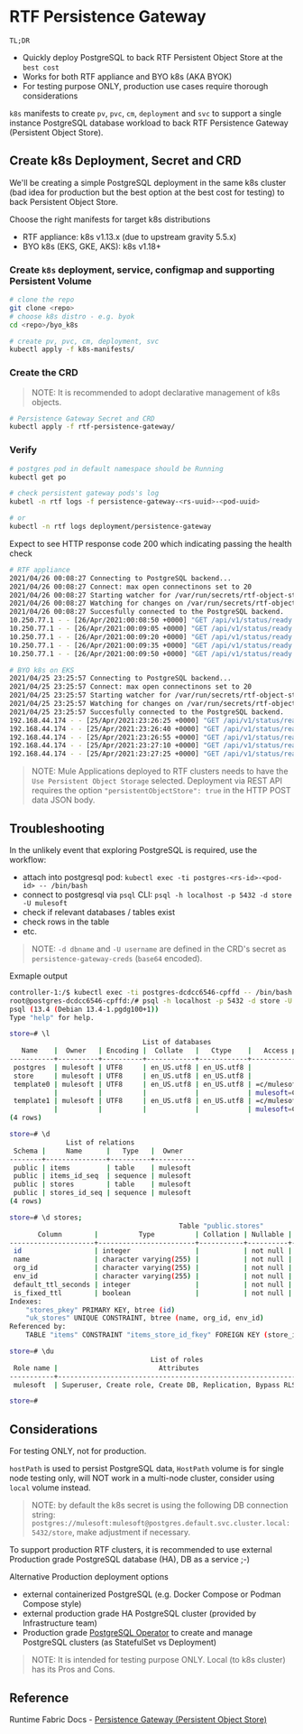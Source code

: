 # RTF Persistence Gateway

`TL;DR`
- Quickly deploy PostgreSQL to back RTF Persistent Object Store at the `best cost`
- Works for both RTF appliance and BYO k8s (AKA BYOK)
- For testing purpose ONLY, production use cases require thorough considerations

`k8s` manifests to create `pv`, `pvc`, `cm`, `deployment` and `svc` to support a single instance PostgreSQL database workload to back RTF Persistence Gateway (Persistent Object Store).

## Create k8s Deployment, Secret and CRD

We'll be creating a simple PostgreSQL deployment in the same k8s cluster (bad idea for production but the best option at the best cost for testing) to back Persistent Object Store.

Choose the right manifests for target k8s distributions
- RTF appliance: k8s v1.13.x (due to upstream gravity 5.5.x)
- BYO k8s (EKS, GKE, AKS): k8s v1.18+

### Create `k8s` deployment, service, configmap and supporting Persistent Volume

```bash
# clone the repo
git clone <repo>
# choose k8s distro - e.g. byok
cd <repo>/byo_k8s

# create pv, pvc, cm, deployment, svc
kubectl apply -f k8s-manifests/
```

### Create the CRD

> NOTE: It is recommended to adopt declarative management of k8s objects.

```bash
# Persistence Gateway Secret and CRD
kubectl apply -f rtf-persistence-gateway/
```

### Verify

```bash
# postgres pod in default namespace should be Running
kubectl get po

# check persistent gateway pods's log
kubetl -n rtf logs -f persistence-gateway-<rs-uuid>-<pod-uuid>

# or  
kubectl -n rtf logs deployment/persistence-gateway
```

Expect to see HTTP response code 200 which indicating passing the health check

```bash
# RTF appliance
2021/04/26 00:08:27 Connecting to PostgreSQL backend...
2021/04/26 00:08:27 Connect: max open connectinons set to 20
2021/04/26 00:08:27 Starting watcher for /var/run/secrets/rtf-object-store/persistence-gateway-creds
2021/04/26 00:08:27 Watching for changes on /var/run/secrets/rtf-object-store/persistence-gateway-creds
2021/04/26 00:08:27 Succesfully connected to the PostgreSQL backend.
10.250.77.1 - - [26/Apr/2021:00:08:50 +0000] "GET /api/v1/status/ready HTTP/1.1" 200 0 "" "kube-probe/1.13+"
10.250.77.1 - - [26/Apr/2021:00:09:05 +0000] "GET /api/v1/status/ready HTTP/1.1" 200 0 "" "kube-probe/1.13+"
10.250.77.1 - - [26/Apr/2021:00:09:20 +0000] "GET /api/v1/status/ready HTTP/1.1" 200 0 "" "kube-probe/1.13+"
10.250.77.1 - - [26/Apr/2021:00:09:35 +0000] "GET /api/v1/status/ready HTTP/1.1" 200 0 "" "kube-probe/1.13+"
10.250.77.1 - - [26/Apr/2021:00:09:50 +0000] "GET /api/v1/status/ready HTTP/1.1" 200 0 "" "kube-probe/1.13+"

# BYO k8s on EKS
2021/04/25 23:25:57 Connecting to PostgreSQL backend...
2021/04/25 23:25:57 Connect: max open connectinons set to 20
2021/04/25 23:25:57 Starting watcher for /var/run/secrets/rtf-object-store/persistence-gateway-creds
2021/04/25 23:25:57 Watching for changes on /var/run/secrets/rtf-object-store/persistence-gateway-creds
2021/04/25 23:25:57 Succesfully connected to the PostgreSQL backend.
192.168.44.174 - - [25/Apr/2021:23:26:25 +0000] "GET /api/v1/status/ready HTTP/1.1" 200 0 "" "kube-probe/1.19+"
192.168.44.174 - - [25/Apr/2021:23:26:40 +0000] "GET /api/v1/status/ready HTTP/1.1" 200 0 "" "kube-probe/1.19+"
192.168.44.174 - - [25/Apr/2021:23:26:55 +0000] "GET /api/v1/status/ready HTTP/1.1" 200 0 "" "kube-probe/1.19+"
192.168.44.174 - - [25/Apr/2021:23:27:10 +0000] "GET /api/v1/status/ready HTTP/1.1" 200 0 "" "kube-probe/1.19+"
192.168.44.174 - - [25/Apr/2021:23:27:25 +0000] "GET /api/v1/status/ready HTTP/1.1" 200 0 "" "kube-probe/1.19+"

```

> NOTE: Mule Applications deployed to RTF clusters needs to have the `Use Persistent Object Storage` selected. Deployment via REST API requires the option `"persistentObjectStore": true` in the HTTP POST data JSON body.

## Troubleshooting

In the unlikely event that exploring PostgreSQL is required, use the workflow:
- attach into postgresql pod: `kubectl exec -ti postgres-<rs-id>-<pod-id> -- /bin/bash`
- connect to postgresql via `psql` CLI: `psql -h localhost -p 5432 -d store -U mulesoft`
- check if relevant databases / tables exist
- check rows in the table
- etc.

> NOTE: `-d dbname` and `-U username` are defined in the CRD's secret as `persistence-gateway-creds` (`base64` encoded). 

Exmaple output
```bash
controller-1:/$ kubectl exec -ti postgres-dcdcc6546-cpffd -- /bin/bash
root@postgres-dcdcc6546-cpffd:/# psql -h localhost -p 5432 -d store -U mulesoft
psql (13.4 (Debian 13.4-1.pgdg100+1))
Type "help" for help.

store=# \l
                                 List of databases
   Name    |  Owner   | Encoding |  Collate   |   Ctype    |   Access privileges   
-----------+----------+----------+------------+------------+-----------------------
 postgres  | mulesoft | UTF8     | en_US.utf8 | en_US.utf8 | 
 store     | mulesoft | UTF8     | en_US.utf8 | en_US.utf8 | 
 template0 | mulesoft | UTF8     | en_US.utf8 | en_US.utf8 | =c/mulesoft          +
           |          |          |            |            | mulesoft=CTc/mulesoft
 template1 | mulesoft | UTF8     | en_US.utf8 | en_US.utf8 | =c/mulesoft          +
           |          |          |            |            | mulesoft=CTc/mulesoft
(4 rows)

store=# \d
              List of relations
 Schema |     Name      |   Type   |  Owner   
--------+---------------+----------+----------
 public | items         | table    | mulesoft
 public | items_id_seq  | sequence | mulesoft
 public | stores        | table    | mulesoft
 public | stores_id_seq | sequence | mulesoft
(4 rows)

store=# \d stores;
                                          Table "public.stores"
       Column        |          Type          | Collation | Nullable |              Default               
---------------------+------------------------+-----------+----------+------------------------------------
 id                  | integer                |           | not null | nextval('stores_id_seq'::regclass)
 name                | character varying(255) |           | not null | 
 org_id              | character varying(255) |           | not null | 
 env_id              | character varying(255) |           | not null | 
 default_ttl_seconds | integer                |           | not null | 
 is_fixed_ttl        | boolean                |           | not null | 
Indexes:
    "stores_pkey" PRIMARY KEY, btree (id)
    "uk_stores" UNIQUE CONSTRAINT, btree (name, org_id, env_id)
Referenced by:
    TABLE "items" CONSTRAINT "items_store_id_fkey" FOREIGN KEY (store_id) REFERENCES stores(id)

store=# \du
                                   List of roles
 Role name |                         Attributes                         | Member of 
-----------+------------------------------------------------------------+-----------
 mulesoft  | Superuser, Create role, Create DB, Replication, Bypass RLS | {}

store=# 
```

## Considerations

For testing ONLY, not for production.

`hostPath` is used to persist PostgreSQL data, `HostPath` volume is for single node testing only, will NOT work in a multi-node cluster, consider using `local` volume instead.

> NOTE: by default the k8s secret is using the following DB connection string: `postgres://mulesoft:mulesoft@postgres.default.svc.cluster.local:5432/store`, make adjustment if necessary.

To support production RTF clusters, it is recommended to use external Production grade PostgreSQL database (HA), DB as a service ;-)

Alternative Production deployment options
- external containerized PostgreSQL (e.g. Docker Compose or Podman Compose style)
- external production grade HA PostgreSQL cluster (provided by Infrastructure team)
- Production grade [PostgreSQL Operator](https://github.com/zalando/postgres-operator) to create and manage PostgreSQL clusters (as StatefulSet vs Deployment)

> NOTE: It is intended for testing purpose ONLY. Local (to k8s cluster) has its Pros and Cons.

## Reference

Runtime Fabric Docs - [Persistence Gateway (Persistent Object Store)](https://docs.mulesoft.com/runtime-fabric/latest/persistence-gateway)
